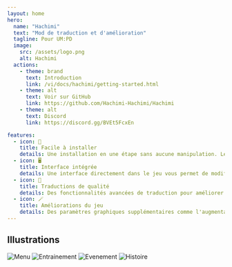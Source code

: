 ```yaml
---
layout: home
hero:
  name: "Hachimi"
  text: "Mod de traduction et d'amélioration"
  tagline: Pour UM:PD
  image:
    src: /assets/logo.png
    alt: Hachimi
  actions:
    - theme: brand
      text: Introduction
      link: /vi/docs/hachimi/getting-started.html
    - theme: alt
      text: Voir sur GitHub
      link: https://github.com/Hachimi-Hachimi/Hachimi
    - theme: alt
      text: Discord
      link: https://discord.gg/BVEt5FcxEn

features:
  - icon: 🚀
    title: Facile à installer
    details: Une installation en une étape sans aucune manipulation. Le paramétrage se fait entièrement en jeu. Installer et jouez !
  - icon: 🖥️
    title: Interface intégrée
    details: Une interface directement dans le jeu vous permet de modifier facilement les paramètres.
  - icon: 📝
    title: Traductions de qualité
    details: Des fonctionnalités avancées de traduction pour améliorer la qualité des traductions.
  - icon: 🪄
    title: Améliorations du jeu
    details: Des paramètres graphiques supplémentaires comme l'augmentation des FPS, de la qualité et de la résolution.
---
```


## Illustrations

<div class="gallery">
  <img class="item grid-4" src="/assets/screen1.jpg" alt="Menu">
  <img class="item grid-4" src="/assets/screen2.jpg" alt="Entrainement">
  <img class="item grid-4" src="/assets/screen3.jpg" alt="Evenement">
  <img class="item grid-4" src="/assets/screen4.jpg" alt="Histoire">
</div>